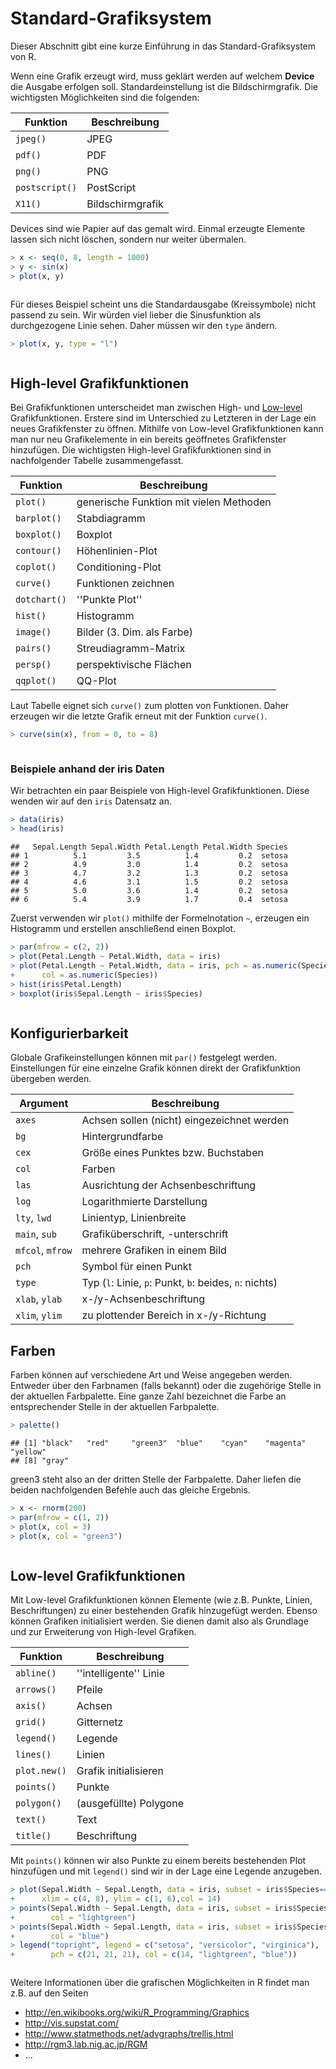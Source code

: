 # Standard-Grafiksystem



Dieser Abschnitt gibt eine kurze Einführung in das Standard-Grafiksystem von R.

Wenn eine Grafik erzeugt wird, muss geklärt werden auf welchem **Device** die Ausgabe erfolgen soll. Standardeinstellung ist die Bildschirmgrafik. Die wichtigsten Möglichkeiten sind die folgenden:


Funktion | Beschreibung
---------|-------------
`jpeg()` | JPEG
`pdf()` | PDF
`png()` | PNG
`postscript()` | PostScript
`X11()` | Bildschirmgrafik


Devices sind wie Papier auf das gemalt wird. Einmal erzeugte Elemente lassen sich nicht löschen, sondern nur weiter übermalen. 



```r
> x <- seq(0, 8, length = 1000)
> y <- sin(x)
> plot(x, y)
```

<img src="Standard-Grafiksystem_files/figure-html/fig1-1.png" title="" alt="" style="display: block; margin: auto;" />

Für dieses Beispiel scheint uns die Standardausgabe (Kreissymbole) nicht passend zu sein. Wir würden viel lieber die Sinusfunktion als durchgezogene Linie sehen. Daher müssen wir den `type` ändern.



```r
> plot(x, y, type = "l")
```

<img src="Standard-Grafiksystem_files/figure-html/fig2-1.png" title="" alt="" style="display: block; margin: auto;" />


## High-level Grafikfunktionen

Bei Grafikfunktionen unterscheidet man zwischen High- und [Low-level](Standard-Grafiksystem.html/#low-level-grafikfunktionen) Grafikfunktionen. Erstere sind im Unterschied zu Letzteren in der Lage ein neues Grafikfenster zu öffnen. Mithilfe von Low-level Grafikfunktionen kann man nur neu Grafikelemente in ein bereits geöffnetes Grafikfenster hinzufügen. Die wichtigsten High-level Grafikfunktionen sind in nachfolgender Tabelle zusammengefasst.

Funktion | Beschreibung
---------|--------------
`plot()` | generische Funktion mit vielen Methoden
`barplot()` | Stabdiagramm
`boxplot()` | Boxplot
`contour()` | Höhenlinien-Plot
`coplot()` | Conditioning-Plot
`curve()` | Funktionen zeichnen
`dotchart()` | ''Punkte Plot''
`hist()` | Histogramm
`image()` | Bilder (3. Dim. als Farbe)
`pairs()` | Streudiagramm-Matrix
`persp()` | perspektivische Flächen
`qqplot()` | QQ-Plot



Laut Tabelle eignet sich `curve()` zum plotten von Funktionen. Daher erzeugen wir die letzte Grafik erneut mit der Funktion `curve()`.


```r
> curve(sin(x), from = 0, to = 8)
```

<img src="Standard-Grafiksystem_files/figure-html/fig2a-1.png" title="" alt="" style="display: block; margin: auto;" />


### Beispiele anhand der iris Daten

Wir betrachten ein paar Beispiele von High-level Grafikfunktionen. Diese wenden wir auf den `iris` Datensatz an.

```r
> data(iris)
> head(iris)
```

```
##   Sepal.Length Sepal.Width Petal.Length Petal.Width Species
## 1          5.1         3.5          1.4         0.2  setosa
## 2          4.9         3.0          1.4         0.2  setosa
## 3          4.7         3.2          1.3         0.2  setosa
## 4          4.6         3.1          1.5         0.2  setosa
## 5          5.0         3.6          1.4         0.2  setosa
## 6          5.4         3.9          1.7         0.4  setosa
```

Zuerst verwenden wir `plot()` mithilfe der Formelnotation `~`, erzeugen ein Histogramm und erstellen anschließend einen Boxplot.


```r
> par(mfrow = c(2, 2))
> plot(Petal.Length ~ Petal.Width, data = iris)
> plot(Petal.Length ~ Petal.Width, data = iris, pch = as.numeric(Species), 
+      col = as.numeric(Species))
> hist(iris$Petal.Length)
> boxplot(iris$Sepal.Length ~ iris$Species)
```

<img src="Standard-Grafiksystem_files/figure-html/fig3-1.png" title="" alt="" style="display: block; margin: auto;" />










## Konfigurierbarkeit

Globale Grafikeinstellungen können mit `par()` festgelegt werden. Einstellungen für eine einzelne Grafik können direkt der Grafikfunktion übergeben werden.


Argument | Beschreibung
---------|---------------
`axes` | Achsen sollen (nicht) eingezeichnet werden
`bg` | Hintergrundfarbe
`cex` | Größe eines Punktes bzw. Buchstaben
`col` | Farben
`las` | Ausrichtung der Achsenbeschriftung
`log` | Logarithmierte Darstellung
`lty`, `lwd` | Linientyp, Linienbreite
`main`, `sub` | Grafiküberschrift, -unterschrift
`mfcol`, `mfrow` | mehrere Grafiken in einem Bild
`pch` | Symbol für einen Punkt
`type` | Typ (`l`: Linie, `p`: Punkt, `b`: beides, `n`: nichts)
`xlab`, `ylab` | x-/y-Achsenbeschriftung
`xlim`, `ylim` | zu plottender Bereich in x-/y-Richtung

## Farben

Farben können auf verschiedene Art und Weise angegeben werden. Entweder über den Farbnamen (falls bekannt) oder die zugehörige Stelle in der aktuellen Farbpalette. Eine ganze Zahl bezeichnet die Farbe an entsprechender Stelle in der aktuellen
Farbpalette.


```r
> palette()
```

```
## [1] "black"   "red"     "green3"  "blue"    "cyan"    "magenta" "yellow" 
## [8] "gray"
```

green3 steht also an der dritten Stelle der Farbpalette. Daher liefen die beiden nachfolgenden Befehle auch das gleiche Ergebnis.


```r
> x <- rnorm(200)
> par(mfrow = c(1, 2))
> plot(x, col = 3)
> plot(x, col = "green3")
```

<img src="Standard-Grafiksystem_files/figure-html/fig4-1.png" title="" alt="" style="display: block; margin: auto;" />



## Low-level Grafikfunktionen

Mit Low-level Grafikfunktionen können Elemente (wie z.B. Punkte, Linien, Beschriftungen) zu einer bestehenden Grafik hinzugefügt werden. Ebenso können Grafiken initialisiert werden. Sie dienen damit also als Grundlage und zur Erweiterung von High-level Grafiken.


Funktion | Beschreibung
---------|--------------
`abline()` | ''intelligente'' Linie
`arrows()` | Pfeile
`axis()` | Achsen
`grid()` | Gitternetz
`legend()` | Legende
`lines()` | Linien
`plot.new()` | Grafik initialisieren
`points()` | Punkte
`polygon()` | (ausgefüllte) Polygone
`text()` | Text
`title()` | Beschriftung


Mit `points()` können wir also Punkte zu einem bereits bestehenden Plot hinzufügen und mit `legend()` sind
wir in der Lage eine Legende anzugeben.


```r
> plot(Sepal.Width ~ Sepal.Length, data = iris, subset = iris$Species=="setosa", 
+      xlim = c(4, 8), ylim = c(1, 6),col = 14)
> points(Sepal.Width ~ Sepal.Length, data = iris, subset = iris$Species == "versicolor",
+        col = "lightgreen")
> points(Sepal.Width ~ Sepal.Length, data = iris, subset = iris$Species == "virginica", 
+        col = "blue")
> legend("topright", legend = c("setosa", "versicolor", "virginica"),
+        pch = c(21, 21, 21), col = c(14, "lightgreen", "blue"))
```

<img src="Standard-Grafiksystem_files/figure-html/fig5-1.png" title="" alt="" style="display: block; margin: auto;" />




Weitere Informationen über die grafischen Möglichkeiten in R findet man z.B. auf den Seiten

- http://en.wikibooks.org/wiki/R_Programming/Graphics
- http://vis.supstat.com/
- http://www.statmethods.net/advgraphs/trellis.html
- http://rgm3.lab.nig.ac.jp/RGM
- ...

